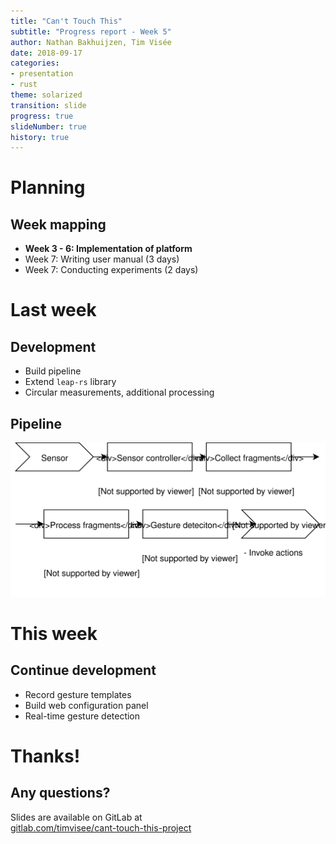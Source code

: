 ```yaml
---
title: "Can't Touch This"
subtitle: "Progress report - Week 5"
author: Nathan Bakhuijzen, Tim Visée
date: 2018-09-17
categories:
- presentation
- rust
theme: solarized
transition: slide
progress: true
slideNumber: true
history: true
---
```


# Planning

## Week mapping
* **Week 3 - 6: Implementation of platform**
* Week 7: Writing user manual (3 days)
* Week 7: Conducting experiments (2 days)

# Last week

## Development
* Build pipeline
* Extend `leap-rs` library
* Circular measurements, additional processing

## Pipeline
![](./cant-touch-this-pipeline.svg)

# This week

## Continue development
* Record gesture templates
* Build web configuration panel
* Real-time gesture detection

# Thanks!

## Any questions?

Slides are available on GitLab at  
[gitlab.com/timvisee/cant-touch-this-project](https://gitlab.com/timvisee/cant-touch-this-project)
